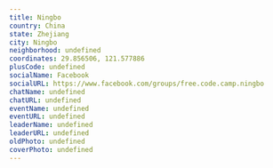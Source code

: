 ```yaml
---
title: Ningbo
country: China
state: Zhejiang
city: Ningbo
neighborhood: undefined
coordinates: 29.856506, 121.577886
plusCode: undefined
socialName: Facebook
socialURL: https://www.facebook.com/groups/free.code.camp.ningbo
chatName: undefined
chatURL: undefined
eventName: undefined
eventURL: undefined
leaderName: undefined
leaderURL: undefined
oldPhoto: undefined
coverPhoto: undefined
---
```

